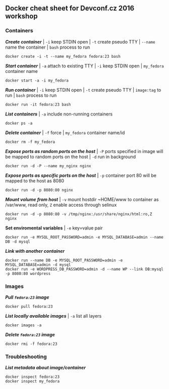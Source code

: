 ## Docker cheat sheet for Devconf.cz 2016 workshop
### Containers
___Create container___ | `-i` keep STDIN open | `-t` create pseudo TTY | `--name` name the container | `bash` process to run
```
docker create -i -t --name my_fedora fedora:23 bash
```
___Start container___ | `-a` attach to existing TTY | `-i` keep STDIN open | `my_fedora` container name
```
docker start -a -i my_fedora 
```
___Run container___ | `-i` keep STDIN open | `-t` create pseudo TTY | `image:tag` to run | `bash` process to run
```
docker run -it fedora:23 bash
```
___List containers___ | `-a` include non-running containers
```
docker ps -a
```
___Delete container___ | `-f` force | `my_fedora` container name/id
```
docker rm -f my_fedora
```
___Expose ports as random ports on the host___ | `-P` ports specified in image will be mapped to random ports on the host | `-d` run in background
```
docker run -d -P --name my_nginx nginx
```
___Expose ports as specific ports on the host___ | `-p` container port 80 will be mapped to the host as 8080
```
docker run -d -p 8080:80 nginx
```
___Mount volume from host___ | `-v` mount hostdir ~HOME/www to container as /var/www, read only, `Z` enable access through selinux 
```
docker run -d -p 8080:80 -v /tmp/nginx:/usr/share/nginx/html:ro,Z nginx
```
__Set enviromental variables__ | `-e` key=value pair
```
docker run -e MYSQL_ROOT_PASSWORD=admin -e MYSQL_DATABASE=admin --name DB -d mysql
```
___Link with another container___
```
docker run --name DB -e MYSQL_ROOT_PASSWORD=admin -e MYSQL_DATABASE=admin -d mysql
docker run -e WORDPRESS_DB_PASSWORD=admin -d --name WP --link DB:mysql -p 8080:80 wordpress
```
### Images
___Pull `fedora:23` image___
```
docker pull fedora:23
```
___List locally available images___ | `-a` list all layers
```
docker images -a
```
___Delete `fedora:23` image___
```
docker rmi -f fedora:23
```

### Troubleshooting
___List metadata about image/container___
```
docker inspect fedora:23
docker inspect my_fedora
```
